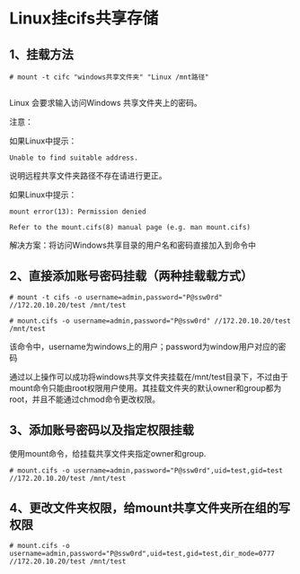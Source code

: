 # Linux挂cifs共享存储

## 1、挂载方法

```
# mount -t cifc "windows共享文件夹" "Linux /mnt路径"


```

Linux 会要求输入访问Windows 共享文件夹上的密码。

注意：

如果Linux中提示：

```
Unable to find suitable address. 
```

说明远程共享文件夹路径不存在请进行更正。

如果Linux中提示：

```
mount error(13): Permission denied

Refer to the mount.cifs(8) manual page (e.g. man mount.cifs)
```

解决方案：将访问Windows共享目录的用户名和密码直接加入到命令中

## 2、直接添加账号密码挂载（两种挂载载方式）

```
# mount -t cifs -o username=admin,password="P@ssw0rd" //172.20.10.20/test /mnt/test

# mount.cifs -o username=admin,password="P@ssw0rd" //172.20.10.20/test /mnt/test
```

该命令中，username为windows上的用户；password为window用户对应的密码

通过以上操作可以成功将windows共享文件夹挂载在/mnt/test目录下，不过由于mount命令只能由root权限用户使用。其挂载文件夹的默认owner和group都为root，并且不能通过chmod命令更改权限。

## 3、添加账号密码以及指定权限挂载

使用mount命令，给挂载共享文件夹指定owner和group.

```
# mount.cifs -o username=admin,password="P@ssw0rd",uid=test,gid=test //172.20.10.20/test /mnt/test
```

## 4、更改文件夹权限，给mount共享文件夹所在组的写权限

```
# mount.cifs -o username=admin,password="P@ssw0rd",uid=test,gid=test,dir_mode=0777 //172.20.10.20/test /mnt/test
```


